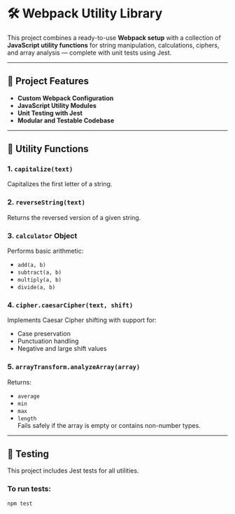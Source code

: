 # 🛠️ Webpack Utility Library

This project combines a ready-to-use **Webpack setup** with a collection of **JavaScript utility functions** for string manipulation, calculations, ciphers, and array analysis — complete with unit tests using Jest.

---

## 📁 Project Features

- **Custom Webpack Configuration**
- **JavaScript Utility Modules**
- **Unit Testing with Jest**
- **Modular and Testable Codebase**

---

## 🔧 Utility Functions

### 1. `capitalize(text)`
Capitalizes the first letter of a string.

### 2. `reverseString(text)`
Returns the reversed version of a given string.

### 3. `calculator` Object
Performs basic arithmetic:
- `add(a, b)`
- `subtract(a, b)`
- `multiply(a, b)`
- `divide(a, b)`

### 4. `cipher.caesarCipher(text, shift)`
Implements Caesar Cipher shifting with support for:
- Case preservation
- Punctuation handling
- Negative and large shift values

### 5. `arrayTransform.analyzeArray(array)`
Returns:
- `average`
- `min`
- `max`
- `length`  
Fails safely if the array is empty or contains non-number types.

---

## 🧪 Testing

This project includes Jest tests for all utilities.

### To run tests:
```bash
npm test